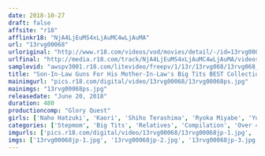 ```yaml
---
date: 2018-10-27
draft: false
affsite: "r18"
afflinkr18: "NjA4LjEuMS4xLjAuMC4wLjAuMA"
url: "13rvg00068"
urloriginal: "http://www.r18.com/videos/vod/movies/detail/-/id=13rvg00068"
urlfinal: "http://media.r18.com/track/NjA4LjEuMS4xLjAuMC4wLjAuMA/videos/vod/movies/detail/-/id=13rvg00068"
samplevid: "awspv3001.r18.com/litevideo/freepv/1/13r/13rvg068/13rvg068_dmb_w.mp4"
title: "Son-In-Law Guns For His Mother-In-Law's Big Tits BEST Collection vol. 2"
mainimgurl: "pics.r18.com/digital/video/13rvg00068/13rvg00068ps.jpg"
mainimgs: "13rvg00068ps.jpg"
releasedate: "June 20, 2018"
duration: 480
productioncomp: "Glory Quest"
girls: ['Naho Hatzuki', 'Kaori', 'Shiho Terashima', 'Ryoka Miyabe', 'Yu Asagiri', 'Minako Kirishima', 'Nozomi Mikimoto', 'Rina Ayana (Akari Nanahara)']
categories: ['Stepmom', 'Big Tits', 'Relatives', 'Compilation', 'Over 4 Hours', 'Hi-Def']
imgurls: ['pics.r18.com/digital/video/13rvg00068/13rvg00068jp-1.jpg', 'pics.r18.com/digital/video/13rvg00068/13rvg00068jp-2.jpg', 'pics.r18.com/digital/video/13rvg00068/13rvg00068jp-3.jpg', 'pics.r18.com/digital/video/13rvg00068/13rvg00068jp-4.jpg', 'pics.r18.com/digital/video/13rvg00068/13rvg00068jp-5.jpg', 'pics.r18.com/digital/video/13rvg00068/13rvg00068jp-6.jpg', 'pics.r18.com/digital/video/13rvg00068/13rvg00068jp-7.jpg', 'pics.r18.com/digital/video/13rvg00068/13rvg00068jp-8.jpg', 'pics.r18.com/digital/video/13rvg00068/13rvg00068jp-9.jpg', 'pics.r18.com/digital/video/13rvg00068/13rvg00068jp-10.jpg', 'pics.r18.com/digital/video/13rvg00068/13rvg00068jp-11.jpg', 'pics.r18.com/digital/video/13rvg00068/13rvg00068jp-12.jpg', 'pics.r18.com/digital/video/13rvg00068/13rvg00068jp-13.jpg', 'pics.r18.com/digital/video/13rvg00068/13rvg00068jp-14.jpg', 'pics.r18.com/digital/video/13rvg00068/13rvg00068jp-15.jpg', 'pics.r18.com/digital/video/13rvg00068/13rvg00068jp-16.jpg', 'pics.r18.com/digital/video/13rvg00068/13rvg00068jp-17.jpg', 'pics.r18.com/digital/video/13rvg00068/13rvg00068jp-18.jpg', 'pics.r18.com/digital/video/13rvg00068/13rvg00068jp-19.jpg', 'pics.r18.com/digital/video/13rvg00068/13rvg00068jp-20.jpg']
imgs: ['13rvg00068jp-1.jpg', '13rvg00068jp-2.jpg', '13rvg00068jp-3.jpg', '13rvg00068jp-4.jpg', '13rvg00068jp-5.jpg', '13rvg00068jp-6.jpg', '13rvg00068jp-7.jpg', '13rvg00068jp-8.jpg', '13rvg00068jp-9.jpg', '13rvg00068jp-10.jpg', '13rvg00068jp-11.jpg', '13rvg00068jp-12.jpg', '13rvg00068jp-13.jpg', '13rvg00068jp-14.jpg', '13rvg00068jp-15.jpg', '13rvg00068jp-16.jpg', '13rvg00068jp-17.jpg', '13rvg00068jp-18.jpg', '13rvg00068jp-19.jpg', '13rvg00068jp-20.jpg']
---
```

